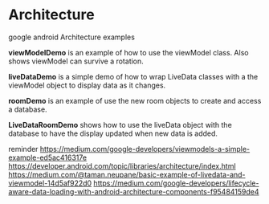# Architecture
google android Architecture examples

<b>viewModelDemo</b> is an example of how to use the viewModel class.  Also shows viewModel can survive a rotation.

<b>liveDataDemo</b>  is a simple demo of how to wrap LiveData classes with a the viewModel object to display data as it changes.

<b>roomDemo</b> is an example of use the new room objects to create and access a database.

<b>LiveDataRoomDemo</b> shows how to use the liveData object with the database to have the display updated when new data is added.



reminder
https://medium.com/google-developers/viewmodels-a-simple-example-ed5ac416317e 
https://developer.android.com/topic/libraries/architecture/index.html
https://medium.com/@taman.neupane/basic-example-of-livedata-and-viewmodel-14d5af922d0
https://medium.com/google-developers/lifecycle-aware-data-loading-with-android-architecture-components-f95484159de4